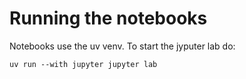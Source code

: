 # Running the notebooks

Notebooks use the uv venv. To start the jyputer lab do:

```uv run --with jupyter jupyter lab```
